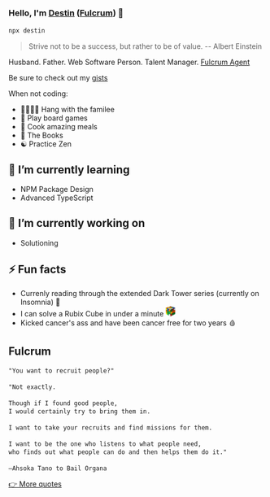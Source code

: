 ### Hello, I'm [Destin](https://destin.io) ([Fulcrum](https://starwars.fandom.com/wiki/Fulcrum)) 👋

```sh
npx destin
```

> Strive not to be a success, but rather to be of value. -- Albert Einstein

Husband. Father. Web Software Person. Talent Manager. [Fulcrum Agent](https://starwars.fandom.com/wiki/Fulcrum)

Be sure to check out my [gists](https://gist.github.com/destinio)

When not coding:
- 👨‍👩‍👦‍👦 Hang with the familee
- 🎲 Play board games
- 🍝 Cook amazing meals
- 📖 The Books
- ☯️ Practice Zen

## 🌱 I’m currently learning
- NPM Package Design
- Advanced TypeScript

## 🔭 I’m currently working on
- Solutioning

## ⚡️ Fun facts
- Currenly reading through the extended Dark Tower series (currently on Insomnia) 👶
- I can solve a Rubix Cube in under a minute <img src='/cube.png' height='20px' alt='Rubix Cube Image' />
- Kicked cancer's ass and have been cancer free for two years 🩸

## Fulcrum

```
"You want to recruit people?"

"Not exactly. 

Though if I found good people, 
I would certainly try to bring them in. 

I want to take your recruits and find missions for them. 

I want to be the one who listens to what people need,
who finds out what people can do and then helps them do it."

―Ahsoka Tano to Bail Organa
```

[👉 More quotes](https://github.com/destinio/quotes)
